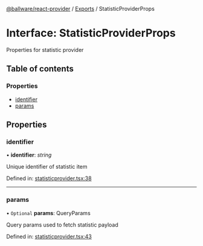 [@ballware/react-provider](../README.md) / [Exports](../modules.md) / StatisticProviderProps

# Interface: StatisticProviderProps

Properties for statistic provider

## Table of contents

### Properties

- [identifier](statisticproviderprops.md#identifier)
- [params](statisticproviderprops.md#params)

## Properties

### identifier

• **identifier**: *string*

Unique identifier of statistic item

Defined in: [statisticprovider.tsx:38](https://github.com/ballware/ballware-client/blob/88ab695/packages/react-provider/src/statisticprovider.tsx#L38)

___

### params

• `Optional` **params**: QueryParams

Query params used to fetch statistic payload

Defined in: [statisticprovider.tsx:43](https://github.com/ballware/ballware-client/blob/88ab695/packages/react-provider/src/statisticprovider.tsx#L43)
